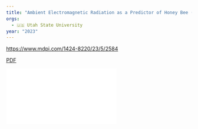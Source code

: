 ```yaml
---
title: "Ambient Electromagnetic Radiation as a Predictor of Honey Bee (Apis mellifera) Traffic in Linear and Non-Linear Regression: Numerical Stability, Physical Time and Energy Efficiency"
orgs:
  - 🇺🇸 Utah State University
year: "2023"
---
```

https://www.mdpi.com/1424-8220/23/5/2584

[PDF](pdfs/sensors-23-02584-v3.pdf)

![](pdfs/sensors-23-02584-v3.pdf)